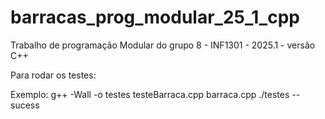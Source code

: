 # barracas_prog_modular_25_1_cpp
Trabalho de programação Modular do grupo 8 - INF1301 - 2025.1 - versão C++


Para rodar os testes:

Exemplo: g++ -Wall -o testes testeBarraca.cpp barraca.cpp
         ./testes --sucess



